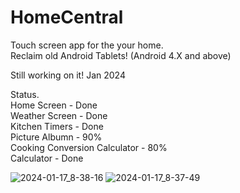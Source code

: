 # HomeCentral
 Touch screen app for the your home.  
 Reclaim old Android Tablets! (Android 4.X and above)  

 Still working on it! Jan 2024  

 Status.  
 Home Screen - Done  
 Weather Screen - Done  
 Kitchen Timers - Done  
 Picture Albumn - 90%  
 Cooking Conversion Calculator - 80%   
 Calculator - Done   
 
 
![2024-01-17_8-38-16](https://github.com/jakebullet70/HomeCentral/assets/14124210/c0528d71-c3db-4ca0-a554-58c474b0324f)
![2024-01-17_8-37-49](https://github.com/jakebullet70/HomeCentral/assets/14124210/efd18c93-1a84-4a2a-8bbb-69c5a1c6ef37)

